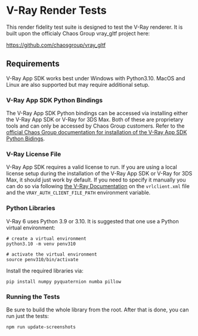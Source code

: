 # V-Ray Render Tests

This render fidelity test suite is designed to test the V-Ray renderer.  It is built upon the officialy Chaos Group vray_gltf project here:

https://github.com/chaosgroup/vray_gltf

## Requirements

V-Ray App SDK works best under Windows with Python3.10.  MacOS and Linux are also supported but may require additional setup.

### V-Ray App SDK Python Bindings

The V-Ray App SDK Python bindings can be accessed via installing either the V-Ray App SDK or V-Ray for 3DS Max.  Both of these are proprietary tools and can only be accessed by Chaos Group customers.  Refer to the [official Chaos Group documentation for installation of the V-Ray App SDK Python Bidings](https://github.com/chaosgroup/vray_gltf#installing-and-running-the-v-ray-gltf-viewer).

### V-Ray License File

V-Ray App SDK requires a valid license to run.  If you are using a local license setup during the installation of the V-Ray App SDK or V-Ray for 3DS Max, it should just work by default.  If you need to specify it manually you can do so via following [the V-Ray Documentation](https://docs.chaos.com/display/LIC5/Sharing+vrlclient.xml+over+a+network) on the ```vrlclient.xml``` file and the ```VRAY_AUTH_CLIENT_FILE_PATH``` environment variable.

### Python Libraries

V-Ray 6 uses Python 3.9 or 3.10.  It is suggested that one use a Python virtual environment:

```
# create a virtual environment
python3.10 -m venv penv310

# activate the virtual environment
source penv310/bin/activate
```

Install the required libraries via:

```
pip install numpy pyquaternion numba pillow
```

### Running the Tests

Be sure to build the whole library from the root.  After that is done, you can run just the tests:

```
npm run update-screenshots
```

